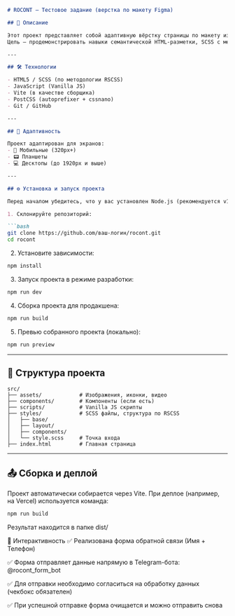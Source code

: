 ````markdown
# ROCONT — Тестовое задание (верстка по макету Figma)

## 📄 Описание

Этот проект представляет собой адаптивную вёрстку страницы по макету из Figma, выполненную в рамках тестового задания от компании ROCONT.  
Цель — продемонстрировать навыки семантической HTML-разметки, SCSS с методологией RSCSS, адаптивности, кроссбраузерности и работы с интерактивными элементами (форма, слайдер).

---

## 🛠️ Технологии

- HTML5 / SCSS (по методологии RSCSS)
- JavaScript (Vanilla JS)
- Vite (в качестве сборщика)
- PostCSS (autoprefixer + cssnano)
- Git / GitHub

---

## 📱 Адаптивность

Проект адаптирован для экранов:
- 📱 Мобильные (320px+)
- 📟 Планшеты
- 💻 Десктопы (до 1920px и выше)

---

## ⚙️ Установка и запуск проекта

Перед началом убедитесь, что у вас установлен Node.js (рекомендуется v18+)

1. Склонируйте репозиторий:

```bash
git clone https://github.com/ваш-логин/rocont.git
cd rocont
````

2. Установите зависимости:

```bash
npm install
```

3. Запуск проекта в режиме разработки:

```bash
npm run dev
```

4. Сборка проекта для продакшена:

```bash
npm run build
```

5. Превью собранного проекта (локально):

```bash
npm run preview
```

---

## 📁 Структура проекта

```
src/
├── assets/            # Изображения, иконки, видео
├── components/        # Компоненты (если есть)
├── scripts/           # Vanilla JS скрипты
├── styles/            # SCSS файлы, структура по RSCSS
│   ├── base/
│   ├── layout/
│   ├── components/
│   └── style.scss     # Точка входа
├── index.html         # Главная страница
```

---

## 📤 Сборка и деплой

Проект автоматически собирается через Vite.
При деплое (например, на Vercel) используется команда:

```bash
npm run build
```

Результат находится в папке dist/

🧩 Интерактивность
✅ Реализована форма обратной связи (Имя + Телефон)

✅ Форма отправляет данные напрямую в Telegram-бота: @rocont_form_bot

✅ Для отправки необходимо согласиться на обработку данных (чекбокс обязателен)

✅ При успешной отправке форма очищается и можно отправить снова

